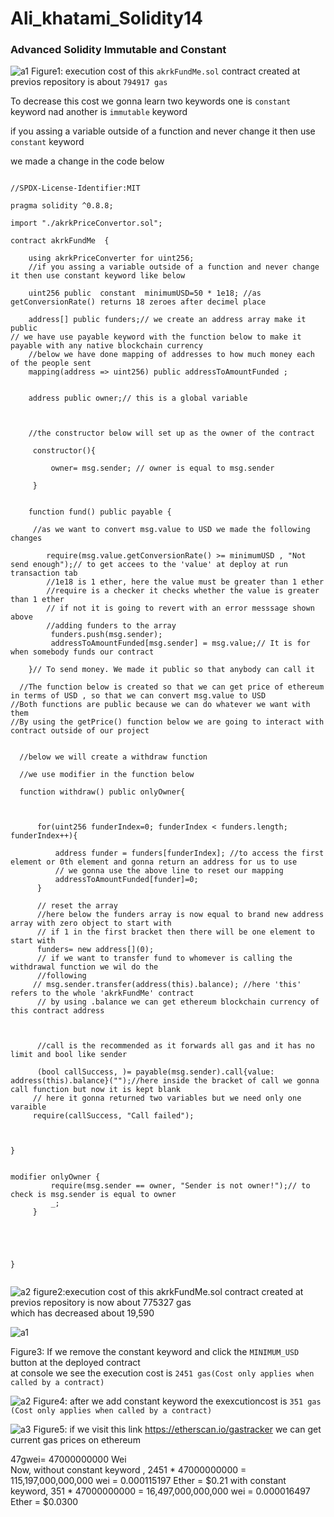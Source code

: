 # Ali_khatami_Solidity14
### Advanced Solidity Immutable and Constant 
![a1](https://github.com/C191068/Ali_khatami_Solidity14/assets/89090776/6e331a1f-a202-4834-9722-e244461d533c)
Figure1: execution cost of this ```akrkFundMe.sol``` contract created at previos repository is about ```794917 gas```

To decrease this cost we gonna learn two keywords one is ```constant``` keyword nad another is ```immutable``` keyword <br>

if you assing a variable outside of a function and never change it then use ```constant``` keyword 

we made a change in the code below

```

//SPDX-License-Identifier:MIT

pragma solidity ^0.8.8;

import "./akrkPriceConvertor.sol";

contract akrkFundMe  {

    using akrkPriceConverter for uint256;
    //if you assing a variable outside of a function and never change it then use constant keyword like below

    uint256 public  constant  minimumUSD=50 * 1e18; //as getConversionRate() returns 18 zeroes after decimel place
 
    address[] public funders;// we create an address array make it public 
// we have use payable keyword with the function below to make it payable with any native blockchain currency
    //below we have done mapping of addresses to how much money each of the people sent
    mapping(address => uint256) public addressToAmountFunded ;


    address public owner;// this is a global variable



    //the constructor below will set up as the owner of the contract

     constructor(){

         owner= msg.sender; // owner is equal to msg.sender

     }


    function fund() public payable {
     
     //as we want to convert msg.value to USD we made the following changes
       
        require(msg.value.getConversionRate() >= minimumUSD , "Not send enough");// to get accees to the 'value' at deploy at run transaction tab
        //1e18 is 1 ether, here the value must be greater than 1 ether
        //require is a checker it checks whether the value is greater than 1 ether
        // if not it is going to revert with an error messsage shown above
        //adding funders to the array 
         funders.push(msg.sender);
         addressToAmountFunded[msg.sender] = msg.value;// It is for when somebody funds our contract

    }// To send money. We made it public so that anybody can call it

  //The function below is created so that we can get price of ethereum in terms of USD , so that we can convert msg.value to USD
//Both functions are public because we can do whatever we want with them
//By using the getPrice() function below we are going to interact with contract outside of our project
  

  //below we will create a withdraw function

  //we use modifier in the function below

  function withdraw() public onlyOwner{

      

      for(uint256 funderIndex=0; funderIndex < funders.length; funderIndex++){

          address funder = funders[funderIndex]; //to access the first element or 0th element and gonna return an address for us to use
          // we gonna use the above line to reset our mapping 
          addressToAmountFunded[funder]=0;
      }

      // reset the array
      //here below the funders array is now equal to brand new address array with zero object to start with
      // if 1 in the first bracket then there will be one element to start with
      funders= new address[](0);
      // if we want to transfer fund to whomever is calling the withdrawal function we wil do the 
      //following
     // msg.sender.transfer(address(this).balance); //here 'this' refers to the whole 'akrkFundMe' contract
      // by using .balance we can get ethereum blockchain currency of this contract address 

      

      //call is the recommended as it forwards all gas and it has no limit and bool like sender

      (bool callSuccess, )= payable(msg.sender).call{value: address(this).balance}("");//here inside the bracket of call we gonna call function but now it is kept blank
     // here it gonna returned two variables but we need only one varaible
     require(callSuccess, "Call failed");


     
}


modifier onlyOwner {
         require(msg.sender == owner, "Sender is not owner!");// to check is msg.sender is equal to owner
         _;
     }

  
   
    

}


```

![a2](https://github.com/C191068/Ali_khatami_Solidity14/assets/89090776/f0a28b18-12c5-41a7-be01-55be3f1c1983)
figure2:execution cost of this akrkFundMe.sol contract created at previos repository is now about 775327 gas<br>
which has decreased about 19,590<br>

![a1](https://github.com/C191068/Ali_khatami_Solidity14/assets/89090776/beb2d224-78d5-4732-a7ed-37a2bae7d552)

Figure3: If we remove the constant keyword and click the ```MINIMUM_USD``` button at the deployed contract <br>
at console we see the execution cost is ```2451 gas(Cost only applies when called by a contract)```

![a2](https://github.com/C191068/Ali_khatami_Solidity14/assets/89090776/39a0797b-fb7e-4559-b54c-f884b2f1125e)
Figure4: after we add constant keyword the exexcutioncost is ```351 gas (Cost only applies when called by a contract)```

![a3](https://github.com/C191068/Ali_khatami_Solidity14/assets/89090776/2139cd25-fd0a-4528-8668-931bcc8320e6)
Figure5: if we visit this link https://etherscan.io/gastracker we can get current gas prices on ethereum<br>

47gwei= 47000000000 Wei <br>
Now, without constant keyword , 2451 * 47000000000 = 115,197,000,000,000 wei = 0.000115197 Ether =  $0.21
with constant keyword, 351 * 47000000000 = 16,497,000,000,000 wei = 0.000016497 Ether = $0.0300













